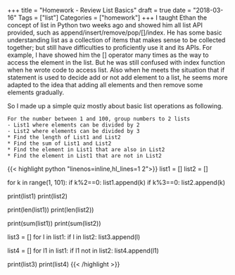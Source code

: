 +++
title = "Homework - Review List Basics"
draft = true
date = "2018-03-16"
Tags = ["list"]
Categories = ["homework"]
+++
I taught Ethan the concept of list in Python two weeks ago and showed him all list API provided, such as append/insert/remove/pop/[]/index. He has some basic understanding list as a collection of items that makes sense to be collected together; but still have difficulties to proficiently use it and its APIs. For example, I have showed him the [] operator many times as the way to access the element in the list. But he was still confused with index function when he wrote code to access list. Also when he meets the situation that if statement is used to decide add or not add element to a list, he seems more adapted to the idea that adding all elements and then remove some elements gradually.

So I made up a simple quiz mostly about basic list operations as following.

```
For the number between 1 and 100, group numbers to 2 lists
- List1 where elements can be divided by 2
- List2 where elements can be divided by 3
* Find the length of List1 and List2
* Find the sum of List1 and List2
* Find the element in List1 that are also in List2
* Find the element in List1 that are not in List2
```

{{< highlight python "linenos=inline,hl_lines=1 2">}}
list1 = []
list2 = []

for k in range(1, 101):
    if k%2==0:
        list1.append(k)
    if k%3==0:
        list2.append(k)

print(list1)
print(list2)

print(len(list1))
print(len(list2))

print(sum(list1))
print(sum(list2))

list3 = []
for l in list1:
    if l in list2:
        list3.append(l)

list4 = []
for l1 in list1:
    if l1 not in list2:
        list4.append(l1)

print(list3)
print(list4)
{{< /highlight >}}
```Python

```
